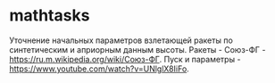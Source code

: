 # mathtasks
Уточнение начальных параметров взлетающей ракеты по синтетическим и априорным данным высоты.
Ракеты - Союз-ФГ - https://ru.m.wikipedia.org/wiki/Союз-ФГ.
Пуск и параметры - https://www.youtube.com/watch?v=UNlglX8IiFo.
